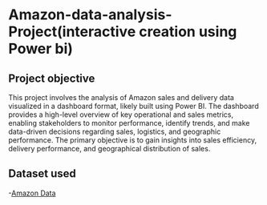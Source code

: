 # Amazon-data-analysis-Project(interactive creation using Power bi)
## Project objective
This project involves the analysis of Amazon sales and delivery data visualized in a dashboard format, likely built using Power BI. The dashboard provides a high-level overview of key operational and sales metrics, enabling stakeholders to monitor performance, identify trends, and make data-driven decisions regarding sales, logistics, and geographic performance. The primary objective is to gain insights into sales efficiency, delivery performance, and geographical distribution of sales.
## Dataset used
-<a href="https://github.com/anasmummar-702/Data-analysis-dashboards/blob/main/Amazon%20Data.xlsx">Amazon Data</a>
